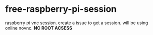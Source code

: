 # free-raspberry-pi-session
raspberry pi vnc session. create a issue to get a session. will be using online novnc.
**NO ROOT ACSESS**

